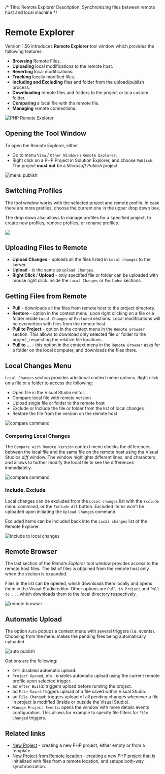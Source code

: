 /*
Title: Remote Explorer
Description: Synchronizing files between remote host and local machine
*/

# Remote Explorer

Version 1.56 introduces **Remote Explorer** tool window which provides the following features:

- **Browsing** Remote Files.
- **Uploading** local modifications to the remote host.
- **Reverting** local modifications.
- **Tracking** locally modified files.
- **Including and Excluding** files and folder from the upload/publish process.
- **Downloading** remote files and folders to the project or to a custom folder.
- **Comparing** a local file with the remote file.
- **Managing** remote connections.

![PHP Remote Explorer](imgs/remote-explorer-window.png)

## Opening the Tool Window

To open the Remote Explorer, either

- Go to menu `View` / `Other Windows` / `Remote Explorer`.
- Right click on a PHP Project in Solution Explorer, and choose `Publish`. The project **must not** be a *Microsoft Publish* project.

![menu publish](imgs/menu-publish.png)

## Switching Profiles

The tool window works with the selected project and remote profile. In case there are more profiles, choose the current one in the upper drop down box.

The drop down also allows to manage profiles for a specified project, to create new profiles, remove profiles, or rename profiles.

![](imgs/remote-explorer-switch.png)

## Uploading Files to Remote

- **Upload Changes** - uploads all the files listed in `Local changes` to the server.
- **Upload** - is the same as `Upload Changes`.
- **Right Click** / **Upload** - only specified file or folder can be uploaded with mouse right click inside the `Local Changes` or `Excluded` sections.

## Getting Files from Remote

- **Pull** - downloads all the files from remote host to the project directory.
- **Restore** - option in the context menu, upon right clicking on a file or a folder inside `Local Changes` or `Excluded` sections. Local modifications will be overwritten with files from the remote host.
- **Pull to Project** - option in the context menu in the `Remote Browser` section. This allows to download only selected file or folder to the project, respecting the relative file locations.
- **Pull to ...** - this option in the context menu in the `Remote Browser` asks for a folder on the local computer, and downloads the files there.

## Local Changes Menu

`Local Changes` section provides additional context menu options. Right click on a file or a folder to access the following:

- Open file in the Visual Studio editor.
- Compare local file with remote version
- Upload single file or folder to the remote host
- Exclude or Include the file or folder from the list of local changes
- Restore the file from the version on the remote host

![compare command](imgs/remote-explorer-menu.png)

### Comparing Local Changes

The `Compare with Remote Version` context menu checks the differences between the local file and the same file on the remote host using the Visual Studios *diff* window. The window highlights different lines, and characters, and allows to further modify the local file to see the differences immediatelly.

![compare command](imgs/remote-explorer-compare.png)

### Include, Exclude

Local changes can be excluded from the `Local changes` list with the `Exclude` menu command, or the `Exclude All` button. Excluded items won't be uploaded upon initiating the `Upload Changes` command.

Excluded items can be included back into the `Local changes` list of the Remote Explorer.

![include to local changes](imgs/remote-explorer-include.png)

## Remote Browser

The last section of the *Remote Explorer* tool window provides access to the remote host files. The list of files is obtained from the remote host only when the section is expanded.

Files in the list can be opened, which downloads them locally and opens them in the Visual Studio editor. Other options are `Pull to Project` and `Pull to ...` which downloads them to the local directory respectively.

![remote browser](imgs/remote-explorer-remote.png)

## Automatic Upload

The option `Auto` popups a context menu with several triggers (i.e. events). Choosing from the menu makes the pending files being automatically uploaded.

![auto publish](imgs/remote-explorer-auto.gif)

Options are the following:

- `Off`: disabled automatic upload.
- `Project Opened`, etc.: enables automatic upload using the current remote profile upon selected trigger.
- ad `After Build`: triggers upload before running the project.
- ad `File Saved`: triggers upload of a file saved within Visual Studio.
- ad `File Changed`: triggers upload of all pending changes whenever a file in project is modified (inside or outside the Visual Studio).
- `Manage Project Events`: opens the window with more details events configuration. This allows for example to specify file filters for `File Changed` triggers.

## Related links

- [New Project](new-project.md) - creating a new PHP project, either empty or from a template.
- [New Project from Remote location](new-project-remote.md) - creating a new PHP project that is initialized with files from a remote location, and setups both-way synchronization.
